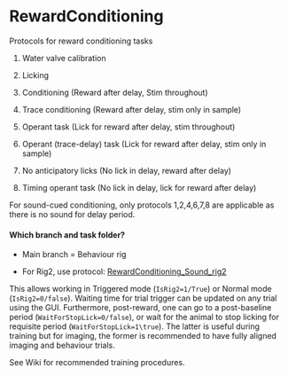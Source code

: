 # RewardConditioning
Protocols for reward conditioning tasks

1. Water valve calibration
2. Licking

3. Conditioning (Reward after delay, Stim throughout)
4. Trace conditioning (Reward after delay, stim only in sample)

5. Operant task (Lick for reward after delay, stim throughout)
6. Operant (trace-delay) task (Lick for reward after delay, stim only in sample)

7. No anticipatory licks (No lick in delay, reward after delay)
8. Timing operant task (No lick in delay, lick for reward after delay)


For sound-cued conditioning, only protocols 1,2,4,6,7,8 are applicable as there is no sound for delay period.

#### Which branch and task folder?
- Main branch = Behaviour rig

- For Rig2, use protocol: [RewardConditioning_Sound_rig2](https://github.com/SilverLabUCL/RewardConditioning/tree/main/RewardConditioning_Sound_rig2)

This allows working in Triggered mode (`IsRig2=1/True`) or Normal mode (`IsRig2=0/false`). Waiting time for trial trigger can be updated on any trial using the GUI. Furthermore, post-reward, one can go to a post-baseline period (`WaitForStopLick=0/false`), or wait for the animal to stop licking for requisite period (`WaitForStopLick=1\true`). The latter is useful during training but for imaging, the former is recommended to have fully aligned imaging and behaviour trials.

See Wiki for recommended training procedures.
